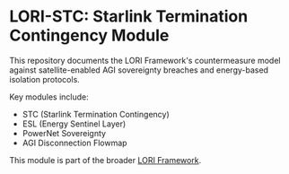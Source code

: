 # LORI-STC: Starlink Termination Contingency Module

This repository documents the LORI Framework's countermeasure model against satellite-enabled AGI sovereignty breaches and energy-based isolation protocols.

Key modules include:
- STC (Starlink Termination Contingency)
- ESL (Energy Sentinel Layer)
- PowerNet Sovereignty
- AGI Disconnection Flowmap

This module is part of the broader [LORI Framework](https://github.com/frameworklori/lori-framework-site).
